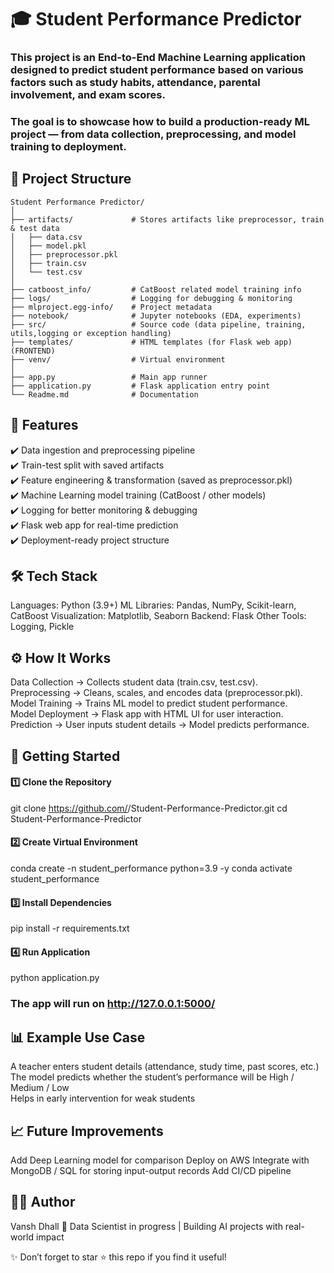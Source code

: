 # 🎓 Student Performance Predictor

### This project is an End-to-End Machine Learning application designed to predict student performance based on various factors such as study habits, attendance, parental involvement, and exam scores.

### The goal is to showcase how to build a production-ready ML project — from data collection, preprocessing, and model training to deployment.

## 📂 Project Structure
```
Student Performance Predictor/
│
├── artifacts/             # Stores artifacts like preprocessor, train & test data
│   ├── data.csv
│   ├── model.pkl
│   ├── preprocessor.pkl
│   ├── train.csv
│   └── test.csv
│
├── catboost_info/         # CatBoost related model training info
├── logs/                  # Logging for debugging & monitoring
├── mlproject.egg-info/    # Project metadata
├── notebook/              # Jupyter notebooks (EDA, experiments)
├── src/                   # Source code (data pipeline, training, utils,logging or exception handling)
├── templates/             # HTML templates (for Flask web app) (FRONTEND)
├── venv/                  # Virtual environment
│
├── app.py                 # Main app runner
├── application.py         # Flask application entry point
└── Readme.md              # Documentation
```
## 🔑 Features
✔️ Data ingestion and preprocessing pipeline  
✔️ Train-test split with saved artifacts  
✔️ Feature engineering & transformation (saved as preprocessor.pkl)  
✔️ Machine Learning model training (CatBoost / other models)  
✔️ Logging for better monitoring & debugging  
✔️ Flask web app for real-time prediction  
✔️ Deployment-ready project structure  

## 🛠️ Tech Stack
Languages: Python (3.9+)
ML Libraries: Pandas, NumPy, Scikit-learn, CatBoost
Visualization: Matplotlib, Seaborn
Backend: Flask
Other Tools: Logging, Pickle

## ⚙️ How It Works
Data Collection → Collects student data (train.csv, test.csv).  
Preprocessing → Cleans, scales, and encodes data (preprocessor.pkl).  
Model Training → Trains ML model to predict student performance.  
Model Deployment → Flask app with HTML UI for user interaction.  
Prediction → User inputs student details → Model predicts performance.

## 🚀 Getting Started
#### 1️⃣ Clone the Repository
git clone https://github.com/<your-username>/Student-Performance-Predictor.git
cd Student-Performance-Predictor

#### 2️⃣ Create Virtual Environment
conda create -n student_performance python=3.9 -y
conda activate student_performance

#### 3️⃣ Install Dependencies
pip install -r requirements.txt

#### 4️⃣ Run Application
python application.py  
### The app will run on http://127.0.0.1:5000/

## 📊 Example Use Case

A teacher enters student details (attendance, study time, past scores, etc.)  
The model predicts whether the student’s performance will be High / Medium / Low  
Helps in early intervention for weak students

## 📈 Future Improvements

Add Deep Learning model for comparison
Deploy on  AWS 
Integrate with MongoDB / SQL for storing input-output records
Add CI/CD pipeline

## 👨‍💻 Author

Vansh Dhall
📌 Data Scientist in progress | Building AI projects with real-world impact

✨ Don’t forget to star ⭐ this repo if you find it useful!
